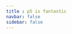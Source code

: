 ```yaml
---
title : p5 is fantastic
navbar: false
sidebar: false
---
```


<ClientOnly>
<p5 type="lerp" outpage></p5>
</ClientOnly>
